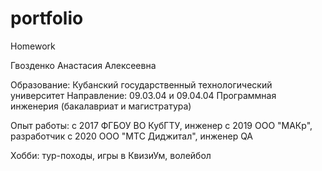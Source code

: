 # portfolio
Homework

Гвозденко Анастасия Алексеевна

Образование: Кубанский государственный технологический университет
Направление: 09.03.04 и 09.04.04 Программная инженерия (бакалавриат и магистратура)

Опыт работы:	с 2017 ФГБОУ ВО КубГТУ, инженер
				с 2019 ООО "МАКр", разработчик
				с 2020 ООО "МТС Диджитал", инженер QA

Хобби: тур-походы, игры в КвизиУм, волейбол